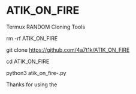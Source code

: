 # ATIK_ON_FIRE
Termux RANDOM Cloning Tools

rm -rf ATIK_ON_FIRE

git clone https://github.com/4a7t1k/ATIK_ON_FIRE

cd ATIK_ON_FIRE

python3 atik_on_fire-.py

Thanks for using the 
